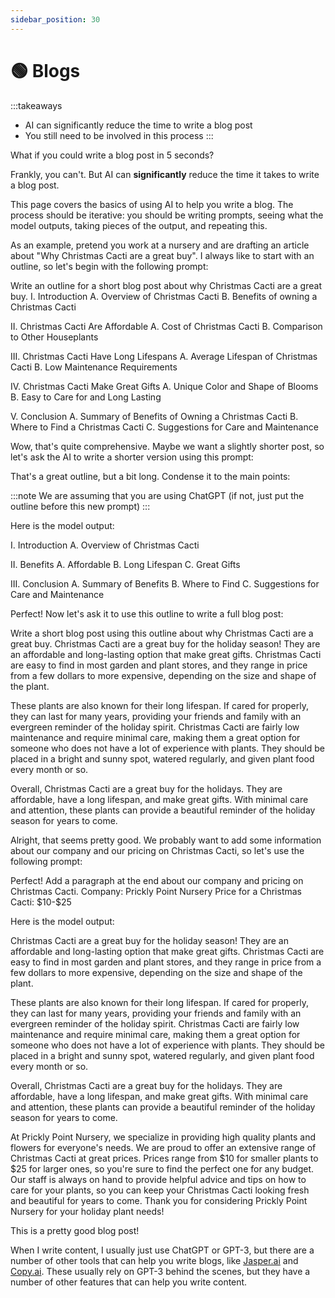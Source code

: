```yaml
---
sidebar_position: 30
---
```


# 🟢 Blogs

:::takeaways
- AI can significantly reduce the time to write a blog post
- You still need to be involved in this process
:::

What if you could write a blog post in 5 seconds?

Frankly, you can't. But AI can **significantly** reduce the time it takes to write a blog post.

This page covers the basics of using AI to help you write a blog. The process should be iterative: you should be writing prompts, seeing what the model outputs, taking pieces of the output, and repeating this.

As an example, pretend you work at a nursery and are drafting an article about "Why Christmas Cacti are a great buy". I always like to start with an outline, so let's begin with the following prompt:

<AIInput>
Write an outline for a short blog post about why Christmas Cacti are a great buy.
</AIInput>

<AIOutput>
I. Introduction
A. Overview of Christmas Cacti
B. Benefits of owning a Christmas Cacti

II. Christmas Cacti Are Affordable
A. Cost of Christmas Cacti
B. Comparison to Other Houseplants

III. Christmas Cacti Have Long Lifespans
A. Average Lifespan of Christmas Cacti
B. Low Maintenance Requirements

IV. Christmas Cacti Make Great Gifts
A. Unique Color and Shape of Blooms
B. Easy to Care for and Long Lasting

V. Conclusion
A. Summary of Benefits of Owning a Christmas Cacti 
B. Where to Find a Christmas Cacti 
C. Suggestions for Care and Maintenance
</AIOutput>

Wow, that's quite comprehensive. Maybe we want a slightly shorter post, so let's ask the AI to write a shorter version using this prompt:

<AIInput>
That's a great outline, but a bit long. Condense it to the main points:
</AIInput>

:::note
We are assuming that you are using ChatGPT (if not, just put the outline before this new prompt)
:::

Here is the model output:

<AIOutput>
I. Introduction 
A. Overview of Christmas Cacti 

II. Benefits 
A. Affordable 
B. Long Lifespan 
C. Great Gifts 

III. Conclusion 
A. Summary of Benefits 
B. Where to Find 
C. Suggestions for Care and Maintenance
</AIOutput>

Perfect! Now let's ask it to use this outline to write a full blog post:

<AIInput>
Write a short blog post using this outline about why Christmas Cacti are a great buy.
</AIInput>

<AIOutput>
Christmas Cacti are a great buy for the holiday season! They are an affordable and long-lasting option that make great gifts. Christmas Cacti are easy to find in most garden and plant stores, and they range in price from a few dollars to more expensive, depending on the size and shape of the plant.

These plants are also known for their long lifespan. If cared for properly, they can last for many years, providing your friends and family with an evergreen reminder of the holiday spirit. Christmas Cacti are fairly low maintenance and require minimal care, making them a great option for someone who does not have a lot of experience with plants. They should be placed in a bright and sunny spot, watered regularly, and given plant food every month or so. 

Overall, Christmas Cacti are a great buy for the holidays. They are affordable, have a long lifespan, and make great gifts. With minimal care and attention, these plants can provide a beautiful reminder of the holiday season for years to come.
</AIOutput>

Alright, that seems pretty good. We probably want to add some information about our company and our pricing on Christmas Cacti, so let's use the following prompt:

<AIInput>
Perfect! Add a paragraph at the end about our company and pricing on Christmas Cacti.
Company: Prickly Point Nursery
Price for a Christmas Cacti: $10-$25
</AIInput>

Here is the model output:

<AIOutput>
Christmas Cacti are a great buy for the holiday season! They are an affordable and long-lasting option that make great gifts. Christmas Cacti are easy to find in most garden and plant stores, and they range in price from a few dollars to more expensive, depending on the size and shape of the plant.

These plants are also known for their long lifespan. If cared for properly, they can last for many years, providing your friends and family with an evergreen reminder of the holiday spirit. Christmas Cacti are fairly low maintenance and require minimal care, making them a great option for someone who does not have a lot of experience with plants. They should be placed in a bright and sunny spot, watered regularly, and given plant food every month or so. 

Overall, Christmas Cacti are a great buy for the holidays. They are affordable, have a long lifespan, and make great gifts. With minimal care and attention, these plants can provide a beautiful reminder of the holiday season for years to come.

At Prickly Point Nursery, we specialize in providing high quality plants and flowers for everyone's needs. We are proud to offer an extensive range of Christmas Cacti at great prices. Prices range from $10 for smaller plants to $25 for larger ones, so you're sure to find the perfect one for any budget. Our staff is always on hand to provide helpful advice and tips on how to care for your plants, so you can keep your Christmas Cacti looking fresh and beautiful for years to come. Thank you for considering Prickly Point Nursery for your holiday plant needs!
</AIOutput>

This is a pretty good blog post!

When I write content, I usually just use ChatGPT or GPT-3, but there are a number of other tools that can help you write blogs, like [Jasper.ai](https://www.jasper.ai/) and [Copy.ai](https://www.copy.ai/). These usually rely on GPT-3 behind the scenes, but they have a number of other features that can help you write content.